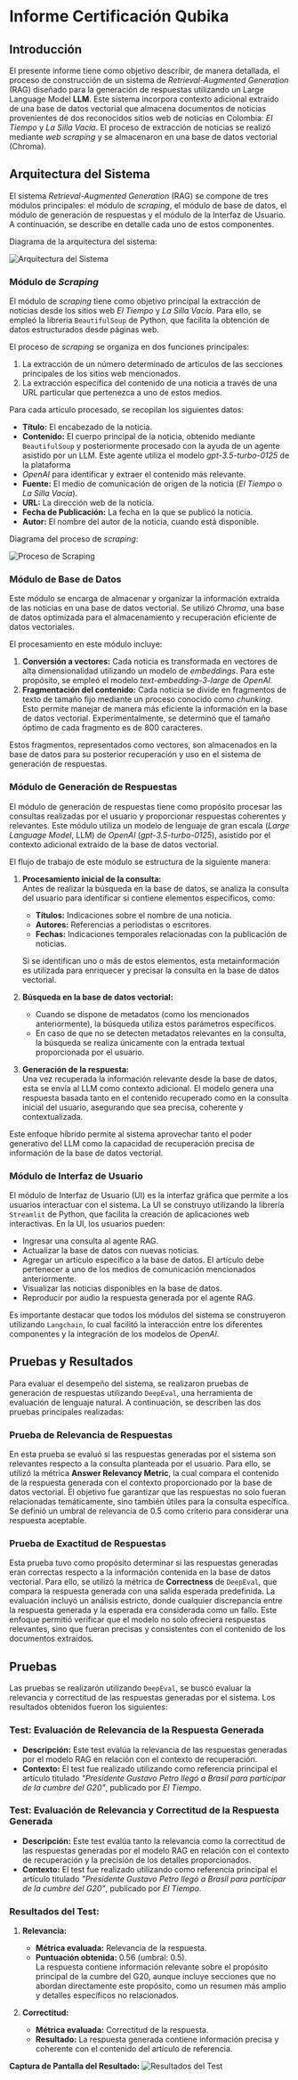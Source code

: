 # **Informe Certificación Qubika**

## **Introducción**

El presente informe tiene como objetivo describir, de manera detallada, el proceso de construcción de un sistema de 
*Retrieval-Augmented Generation* (RAG) diseñado para la generación de respuestas utilizando un Large Language Model 
**LLM**. Este sistema incorpora contexto adicional extraído de una base de datos vectorial que almacena documentos 
de noticias provenientes de dos reconocidos sitios web de noticias en Colombia: *El Tiempo* y *La Silla Vacía*. El 
proceso de extracción de noticias se realizó mediante *web scraping* y se almacenaron en una base de datos vectorial
(Chroma).

## **Arquitectura del Sistema**  

El sistema *Retrieval-Augmented Generation* (RAG) se compone de tres módulos principales: el módulo de *scraping*, 
el módulo de base de datos, el módulo de generación de respuestas y el módulo de la Interfaz de Usuario. 
A continuación, se describe en detalle cada uno de 
estos componentes.  

Diagrama de la arquitectura del sistema:

![Arquitectura del Sistema](./img/diagram.png)

### **Módulo de *Scraping***  

El módulo de *scraping* tiene como objetivo principal la extracción de noticias desde los sitios web *El Tiempo* y 
*La Silla Vacía*. Para ello, se empleó la librería `BeautifulSoup` de Python, que facilita la obtención de datos 
estructurados desde páginas web.  

El proceso de *scraping* se organiza en dos funciones principales:  
1. La extracción de un número determinado de artículos de las secciones principales de los sitios web mencionados.  
2. La extracción específica del contenido de una noticia a través de una URL particular que pertenezca a uno de estos 
   medios.  

Para cada artículo procesado, se recopilan los siguientes datos:  
- **Título:** El encabezado de la noticia.  
- **Contenido:** El cuerpo principal de la noticia, obtenido mediante `BeautifulSoup` y posteriormente procesado con 
  la ayuda de un agente asistido por un LLM. Este agente utiliza el modelo *gpt-3.5-turbo-0125* de la plataforma 
- *OpenAI* para identificar y extraer el contenido más relevante.  
- **Fuente:** El medio de comunicación de origen de la noticia (*El Tiempo* o *La Silla Vacía*).  
- **URL:** La dirección web de la noticia.  
- **Fecha de Publicación:** La fecha en la que se publicó la noticia.  
- **Autor:** El nombre del autor de la noticia, cuando está disponible. 

Diagrama del proceso de *scraping*:

![Proceso de Scraping](./img/scraping.png)

### **Módulo de Base de Datos**  

Este módulo se encarga de almacenar y organizar la información extraída de las noticias en una base de datos vectorial. 
Se utilizó *Chroma*, una base de datos optimizada para el almacenamiento y recuperación eficiente de datos vectoriales.  

El procesamiento en este módulo incluye:  
1. **Conversión a vectores:** Cada noticia es transformada en vectores de alta dimensionalidad utilizando un modelo de 
   *embeddings*. Para este propósito, se empleó el modelo *text-embedding-3-large* de *OpenAI*.  
2. **Fragmentación del contenido:** Cada noticia se divide en fragmentos de texto de tamaño fijo mediante un proceso 
   conocido como *chunking*. Esto permite manejar de manera más eficiente la información en la base de datos vectorial. 
   Experimentalmente, se determinó que el tamaño óptimo de cada fragmento es de 800 caracteres.  

Estos fragmentos, representados como vectores, son almacenados en la base de datos para su posterior recuperación y uso 
en el sistema de generación de respuestas.  

### **Módulo de Generación de Respuestas**  

El módulo de generación de respuestas tiene como propósito procesar las consultas realizadas por el usuario y 
proporcionar respuestas coherentes y relevantes. Este módulo utiliza un modelo de lenguaje de gran escala 
(*Large Language Model*, LLM) de *OpenAI* (*gpt-3.5-turbo-0125*), asistido por el contexto adicional extraído de la base 
de datos vectorial.  

El flujo de trabajo de este módulo se estructura de la siguiente manera:  
1. **Procesamiento inicial de la consulta:**  
   Antes de realizar la búsqueda en la base de datos, se analiza la consulta del usuario para identificar si contiene 
   elementos específicos, como:  
   - **Títulos:** Indicaciones sobre el nombre de una noticia.  
   - **Autores:** Referencias a periodistas o escritores.  
   - **Fechas:** Indicaciones temporales relacionadas con la publicación de noticias.  

   Si se identifican uno o más de estos elementos, esta metainformación es utilizada para enriquecer y precisar la 
   consulta en la base de datos vectorial.  

2. **Búsqueda en la base de datos vectorial:**  
   - Cuando se dispone de metadatos (como los mencionados anteriormente), la búsqueda utiliza estos parámetros específicos.  
   - En caso de que no se detecten metadatos relevantes en la consulta, la búsqueda se realiza únicamente con la entrada 
     textual proporcionada por el usuario.  

3. **Generación de la respuesta:**  
   Una vez recuperada la información relevante desde la base de datos, esta se envía al LLM como contexto adicional. 
   El modelo genera una respuesta basada tanto en el contenido recuperado como en la consulta inicial del usuario, 
   asegurando que sea precisa, coherente y contextualizada.  

Este enfoque híbrido permite al sistema aprovechar tanto el poder generativo del LLM como la capacidad de recuperación 
precisa de información de la base de datos vectorial.  

### **Módulo de Interfaz de Usuario**
El módulo de Interfaz de Usuario (UI) es la interfaz gráfica que permite a los usuarios interactuar con el sistema.
La UI se construyo utilizando la librería `Streamlit` de Python, que facilita la creación de aplicaciones web interactivas.
En la UI, los usuarios pueden:
- Ingresar una consulta al agente RAG.
- Actualizar la base de datos con nuevas noticias.
- Agregar un artículo específico a la base de datos. El artículo debe pertenecer a uno de los medios de comunicación
  mencionados anteriormente.
- Visualizar las noticias disponibles en la base de datos.
- Reproducir por audio la respuesta generada por el agente RAG.

Es importante destacar que todos los módulos del sistema se construyeron utilizando `Langchain`, lo cual facilitó la
interacción entre los diferentes componentes y la integración de los modelos de *OpenAI*.

## **Pruebas y Resultados**

Para evaluar el desempeño del sistema, se realizaron pruebas de generación de respuestas utilizando `DeepEval`, una 
herramienta de evaluación de lenguaje natural. A continuación, se describen las dos pruebas principales realizadas:

### **Prueba de Relevancia de Respuestas**  
En esta prueba se evaluó si las respuestas generadas por el sistema son relevantes respecto a la consulta planteada 
por el usuario. Para ello, se utilizó la métrica **Answer Relevancy Metric**, la cual compara el contenido de la 
respuesta generada con el contexto proporcionado por la base de datos vectorial. El objetivo fue garantizar que las 
respuestas no solo fueran relacionadas temáticamente, sino también útiles para la consulta específica. Se definió un 
umbral de relevancia de 0.5 como criterio para considerar una respuesta aceptable.

### **Prueba de Exactitud de Respuestas**  
Esta prueba tuvo como propósito determinar si las respuestas generadas eran correctas respecto a la información 
contenida en la base de datos vectorial. Para ello, se utilizó la métrica de **Correctness** de `DeepEval`, que compara 
la respuesta generada con una salida esperada predefinida. La evaluación incluyó un análisis estricto, donde cualquier 
discrepancia entre la respuesta generada y la esperada era considerada como un fallo. Este enfoque permitió verificar 
que el modelo no solo ofreciera respuestas relevantes, sino que fueran precisas y consistentes con el contenido de los 
documentos extraídos.

## **Pruebas**
Las pruebas se realizarón utilizando `DeepEval`, se buscó evaluar la relevancia y correctitud de las respuestas generadas
por el sistema. Los resultados obtenidos fueron los siguientes:


### Test: Evaluación de Relevancia de la Respuesta Generada

- **Descripción:** Este test evalúa la relevancia de las respuestas generadas por el modelo RAG en relación con el 
  contexto de recuperación.
- **Contexto:** El test fue realizado utilizando como referencia principal el artículo titulado *"Presidente Gustavo 
  Petro llegó a Brasil para participar de la cumbre del G20"*, publicado por *El Tiempo*.

### Test: Evaluación de Relevancia y Correctitud de la Respuesta Generada

- **Descripción:** Este test evalúa tanto la relevancia como la correctitud de las respuestas generadas por el modelo 
  RAG en relación con el contexto de recuperación y la precisión de los detalles proporcionados.
- **Contexto:** El test fue realizado utilizando como referencia principal el artículo titulado 
  *"Presidente Gustavo Petro llegó a Brasil para participar de la cumbre del G20"*, publicado por *El Tiempo*.

### **Resultados del Test:**
1. **Relevancia:**
   - **Métrica evaluada:** Relevancia de la respuesta.
   - **Puntuación obtenida:** 0.56 (umbral: 0.5).  
     La respuesta contiene información relevante sobre el propósito principal de la cumbre del G20, aunque incluye 
     secciones que no abordan directamente este propósito, como un resumen más amplio y detalles específicos no 
     relacionados.

2. **Correctitud:**
   - **Métrica evaluada:** Correctitud de la respuesta.
   - **Resultado:** La respuesta generada contiene información precisa y coherente con el contenido del artículo de 
     referencia.

**Captura de Pantalla del Resultado:**
![Resultados del Test](./img/test.png)



